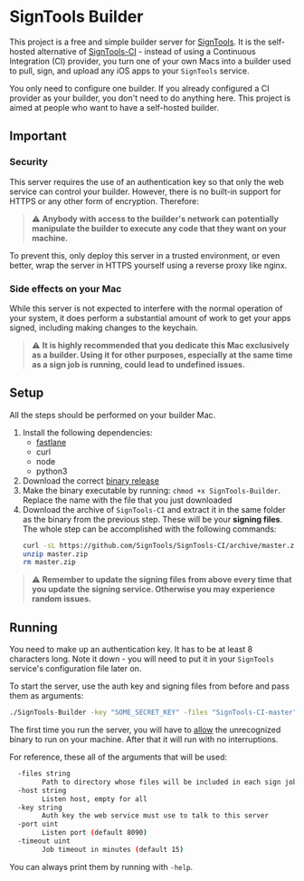# SignTools Builder

This project is a free and simple builder server for [SignTools](https://github.com/SignTools/SignTools). It is the self-hosted alternative of [SignTools-CI](https://github.com/SignTools/SignTools-CI) - instead of using a Continuous Integration (CI) provider, you turn one of your own Macs into a builder used to pull, sign, and upload any iOS apps to your `SignTools` service.

You only need to configure one builder. If you already configured a CI provider as your builder, you don't need to do anything here. This project is aimed at people who want to have a self-hosted builder.

## Important

### Security

This server requires the use of an authentication key so that only the web service can control your builder. However, there is no built-in support for HTTPS or any other form of encryption. Therefore:

> :warning: **Anybody with access to the builder's network can potentially manipulate the builder to execute any code that they want on your machine.**

To prevent this, only deploy this server in a trusted environment, or even better, wrap the server in HTTPS yourself using a reverse proxy like nginx.

### Side effects on your Mac

While this server is not expected to interfere with the normal operation of your system, it does perform a substantial amount of work to get your apps signed, including making changes to the keychain.

> :warning: **It is highly recommended that you dedicate this Mac exclusively as a builder. Using it for other purposes, especially at the same time as a sign job is running, could lead to undefined issues.**

## Setup

All the steps should be performed on your builder Mac.

1. Install the following dependencies:
   - [fastlane](https://github.com/fastlane/fastlane)
   - curl
   - node
   - python3
2. Download the correct [binary release](https://github.com/SignTools/SignTools-Builder/releases)
3. Make the binary executable by running: `chmod +x SignTools-Builder`. Replace the name with the file that you just downloaded
4. Download the archive of `SignTools-CI` and extract it in the same folder as the binary from the previous step. These will be your **signing files**. The whole step can be accomplished with the following commands:
   ```bash
   curl -sL https://github.com/SignTools/SignTools-CI/archive/master.zip -o master.zip
   unzip master.zip
   rm master.zip
   ```

> :warning: **Remember to update the signing files from above every time that you update the signing service. Otherwise you may experience random issues.**

## Running

You need to make up an authentication key. It has to be at least 8 characters long. Note it down - you will need to put it in your `SignTools` service's configuration file later on.

To start the server, use the auth key and signing files from before and pass them as arguments:

```bash
./SignTools-Builder -key "SOME_SECRET_KEY" -files "SignTools-CI-master"
```

The first time you run the server, you will have to [allow](https://www.macworld.co.uk/how-to/mac-app-unidentified-developer-3669596/) the unrecognized binary to run on your machine. After that it will run with no interruptions.

For reference, these all of the arguments that will be used:

```bash
  -files string
    	Path to directory whose files will be included in each sign job. Should at least contain a signer script 'sign.py'
  -host string
    	Listen host, empty for all
  -key string
    	Auth key the web service must use to talk to this server
  -port uint
    	Listen port (default 8090)
  -timeout uint
    	Job timeout in minutes (default 15)
```

You can always print them by running with `-help`.
